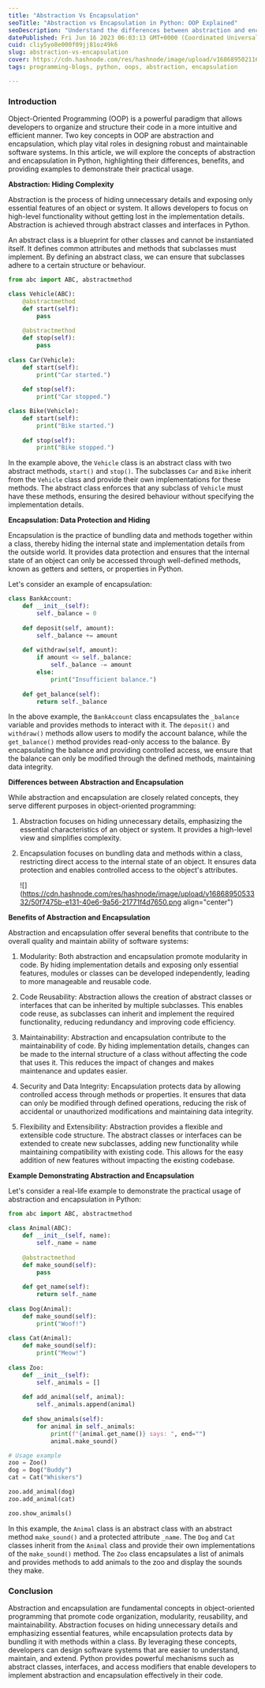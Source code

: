 ```yaml
---
title: "Abstraction Vs Encapsulation"
seoTitle: "Abstraction vs Encapsulation in Python: OOP Explained"
seoDescription: "Understand the differences between abstraction and encapsulation in Python's OOP paradigm. Learn with examples and grasp their significance."
datePublished: Fri Jun 16 2023 06:03:13 GMT+0000 (Coordinated Universal Time)
cuid: cliy5yo8e000f09jj81oz49k6
slug: abstraction-vs-encapsulation
cover: https://cdn.hashnode.com/res/hashnode/image/upload/v1686895021162/f735cacb-b4c1-4a32-aaa6-d2268392fe83.jpeg
tags: programming-blogs, python, oops, abstraction, encapsulation

---
```


### Introduction

Object-Oriented Programming (OOP) is a powerful paradigm that allows developers to organize and structure their code in a more intuitive and efficient manner. Two key concepts in OOP are abstraction and encapsulation, which play vital roles in designing robust and maintainable software systems. In this article, we will explore the concepts of abstraction and encapsulation in Python, highlighting their differences, benefits, and providing examples to demonstrate their practical usage.

**Abstraction: Hiding Complexity**

Abstraction is the process of hiding unnecessary details and exposing only essential features of an object or system. It allows developers to focus on high-level functionality without getting lost in the implementation details. Abstraction is achieved through abstract classes and interfaces in Python.

An abstract class is a blueprint for other classes and cannot be instantiated itself. It defines common attributes and methods that subclasses must implement. By defining an abstract class, we can ensure that subclasses adhere to a certain structure or behaviour.

```python
from abc import ABC, abstractmethod

class Vehicle(ABC):
    @abstractmethod
    def start(self):
        pass
    
    @abstractmethod
    def stop(self):
        pass
    
class Car(Vehicle):
    def start(self):
        print("Car started.")
    
    def stop(self):
        print("Car stopped.")

class Bike(Vehicle):
    def start(self):
        print("Bike started.")
    
    def stop(self):
        print("Bike stopped.")
```

In the example above, the `Vehicle` class is an abstract class with two abstract methods, `start()` and `stop()`. The subclasses `Car` and `Bike` inherit from the `Vehicle` class and provide their own implementations for these methods. The abstract class enforces that any subclass of `Vehicle` must have these methods, ensuring the desired behaviour without specifying the implementation details.

**Encapsulation: Data Protection and Hiding**

Encapsulation is the practice of bundling data and methods together within a class, thereby hiding the internal state and implementation details from the outside world. It provides data protection and ensures that the internal state of an object can only be accessed through well-defined methods, known as getters and setters, or properties in Python.

Let's consider an example of encapsulation:

```python
class BankAccount:
    def __init__(self):
        self._balance = 0
    
    def deposit(self, amount):
        self._balance += amount
    
    def withdraw(self, amount):
        if amount <= self._balance:
            self._balance -= amount
        else:
            print("Insufficient balance.")
    
    def get_balance(self):
        return self._balance
```

In the above example, the `BankAccount` class encapsulates the `_balance` variable and provides methods to interact with it. The `deposit()` and `withdraw()` methods allow users to modify the account balance, while the `get_balance()` method provides read-only access to the balance. By encapsulating the balance and providing controlled access, we ensure that the balance can only be modified through the defined methods, maintaining data integrity.

**Differences between Abstraction and Encapsulation**

While abstraction and encapsulation are closely related concepts, they serve different purposes in object-oriented programming:

1. Abstraction focuses on hiding unnecessary details, emphasizing the essential characteristics of an object or system. It provides a high-level view and simplifies complexity.
    
2. Encapsulation focuses on bundling data and methods within a class, restricting direct access to the internal state of an object. It ensures data protection and enables controlled access to the object's attributes.
    
    ![](https://cdn.hashnode.com/res/hashnode/image/upload/v1686895053332/50f7475b-e131-40e6-9a56-21771f4d7650.png align="center")
    

**Benefits of Abstraction and Encapsulation**

Abstraction and encapsulation offer several benefits that contribute to the overall quality and maintain ability of software systems:

1. Modularity: Both abstraction and encapsulation promote modularity in code. By hiding implementation details and exposing only essential features, modules or classes can be developed independently, leading to more manageable and reusable code.
    
2. Code Reusability: Abstraction allows the creation of abstract classes or interfaces that can be inherited by multiple subclasses. This enables code reuse, as subclasses can inherit and implement the required functionality, reducing redundancy and improving code efficiency.
    
3. Maintainability: Abstraction and encapsulation contribute to the maintainability of code. By hiding implementation details, changes can be made to the internal structure of a class without affecting the code that uses it. This reduces the impact of changes and makes maintenance and updates easier.
    
4. Security and Data Integrity: Encapsulation protects data by allowing controlled access through methods or properties. It ensures that data can only be modified through defined operations, reducing the risk of accidental or unauthorized modifications and maintaining data integrity.
    
5. Flexibility and Extensibility: Abstraction provides a flexible and extensible code structure. The abstract classes or interfaces can be extended to create new subclasses, adding new functionality while maintaining compatibility with existing code. This allows for the easy addition of new features without impacting the existing codebase.
    

**Example Demonstrating Abstraction and Encapsulation**

Let's consider a real-life example to demonstrate the practical usage of abstraction and encapsulation in Python:

```python
from abc import ABC, abstractmethod

class Animal(ABC):
    def __init__(self, name):
        self._name = name
    
    @abstractmethod
    def make_sound(self):
        pass
    
    def get_name(self):
        return self._name
    
class Dog(Animal):
    def make_sound(self):
        print("Woof!")
    
class Cat(Animal):
    def make_sound(self):
        print("Meow!")
    
class Zoo:
    def __init__(self):
        self._animals = []
    
    def add_animal(self, animal):
        self._animals.append(animal)
    
    def show_animals(self):
        for animal in self._animals:
            print(f"{animal.get_name()} says: ", end="")
            animal.make_sound()

# Usage example
zoo = Zoo()
dog = Dog("Buddy")
cat = Cat("Whiskers")

zoo.add_animal(dog)
zoo.add_animal(cat)

zoo.show_animals()
```

In this example, the `Animal` class is an abstract class with an abstract method `make_sound()` and a protected attribute `_name`. The `Dog` and `Cat` classes inherit from the `Animal` class and provide their own implementations of the `make_sound()` method. The `Zoo` class encapsulates a list of animals and provides methods to add animals to the zoo and display the sounds they make.

### Conclusion

Abstraction and encapsulation are fundamental concepts in object-oriented programming that promote code organization, modularity, reusability, and maintainability. Abstraction focuses on hiding unnecessary details and emphasizing essential features, while encapsulation protects data by bundling it with methods within a class. By leveraging these concepts, developers can design software systems that are easier to understand, maintain, and extend. Python provides powerful mechanisms such as abstract classes, interfaces, and access modifiers that enable developers to implement abstraction and encapsulation effectively in their code.